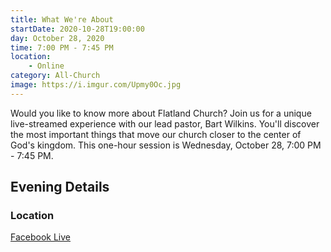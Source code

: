 ```yaml
---
title: What We're About
startDate: 2020-10-28T19:00:00
day: October 28, 2020
time: 7:00 PM - 7:45 PM
location: 
    - Online
category: All-Church
image: https://i.imgur.com/Upmy0Oc.jpg
---
```


Would you like to know more about Flatland Church? Join us for a unique live-streamed experience with our lead pastor, Bart Wilkins. You'll discover the most important things that move our church closer to the center of God's kingdom. This one-hour session is Wednesday, October 28, 7:00 PM - 7:45 PM. 

## Evening Details

### Location

[Facebook Live](https://facebook.com/flatlandchurchomaha/)
